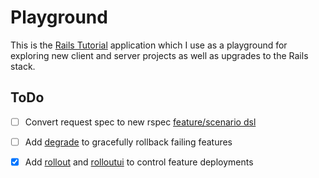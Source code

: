# Playground

This is the [Rails Tutorial](http://ruby.railstutorial.org/) application which I use as a playground
for exploring new client and server projects as well as upgrades to the Rails stack.

## ToDo

- [ ] Convert request spec to new rspec [feature/scenario dsl](https://www.relishapp.com/rspec/rspec-rails/docs/feature-specs/feature-spec)
- [ ] Add [degrade](https://github.com/jamesgolick/degrade) to gracefully rollback failing features
- [x] Add [rollout](https://github.com/bitlove/rollout) and [rolloutui](https://github.com/jrallison/rollout_ui) to control feature deployments



